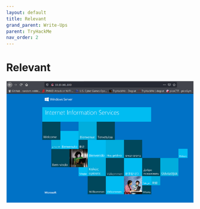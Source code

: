 ```yaml
---
layout: default
title: Relevant
grand_parent: Write-Ups
parent: TryHackMe
nav_order: 2
---
```


# Relevant

![](/assets/Pasted%20image%2020210613181039.png)
